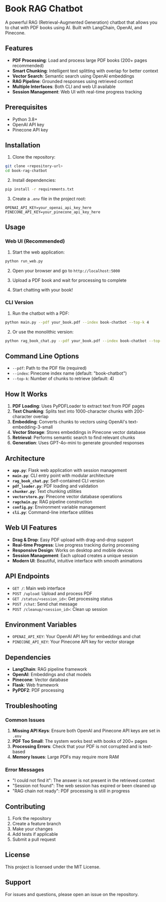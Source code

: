 # Book RAG Chatbot

A powerful RAG (Retrieval-Augmented Generation) chatbot that allows you to chat with PDF books using AI. Built with LangChain, OpenAI, and Pinecone.

## Features

- **PDF Processing**: Load and process large PDF books (200+ pages recommended)
- **Smart Chunking**: Intelligent text splitting with overlap for better context
- **Vector Search**: Semantic search using OpenAI embeddings
- **RAG Pipeline**: Grounded responses using retrieved context
- **Multiple Interfaces**: Both CLI and web UI available
- **Session Management**: Web UI with real-time progress tracking

## Prerequisites

- Python 3.8+
- OpenAI API key
- Pinecone API key

## Installation

1. Clone the repository:
```bash
git clone <repository-url>
cd book-rag-chatbot
```

2. Install dependencies:
```bash
pip install -r requirements.txt
```

3. Create a `.env` file in the project root:
```env
OPENAI_API_KEY=your_openai_api_key_here
PINECONE_API_KEY=your_pinecone_api_key_here
```

## Usage

### Web UI (Recommended)

1. Start the web application:
```bash
python run_web.py
```

2. Open your browser and go to `http://localhost:5000`

3. Upload a PDF book and wait for processing to complete

4. Start chatting with your book!

### CLI Version

1. Run the chatbot with a PDF:
```bash
python main.py --pdf your_book.pdf --index book-chatbot --top-k 4
```

2. Or use the monolithic version:
```bash
python rag_book_chat.py --pdf your_book.pdf --index book-chatbot --top-k 4
```

## Command Line Options

- `--pdf`: Path to the PDF file (required)
- `--index`: Pinecone index name (default: "book-chatbot")
- `--top-k`: Number of chunks to retrieve (default: 4)

## How It Works

1. **PDF Loading**: Uses PyPDFLoader to extract text from PDF pages
2. **Text Chunking**: Splits text into 1000-character chunks with 200-character overlap
3. **Embedding**: Converts chunks to vectors using OpenAI's text-embedding-3-small
4. **Vector Storage**: Stores embeddings in Pinecone vector database
5. **Retrieval**: Performs semantic search to find relevant chunks
6. **Generation**: Uses GPT-4o-mini to generate grounded responses

## Architecture

- **`app.py`**: Flask web application with session management
- **`main.py`**: CLI entry point with modular architecture
- **`rag_book_chat.py`**: Self-contained CLI version
- **`pdf_loader.py`**: PDF loading and validation
- **`chunker.py`**: Text chunking utilities
- **`vectorstore.py`**: Pinecone vector database operations
- **`ragchain.py`**: RAG pipeline construction
- **`config.py`**: Environment variable management
- **`cli.py`**: Command-line interface utilities

## Web UI Features

- **Drag & Drop**: Easy PDF upload with drag-and-drop support
- **Real-time Progress**: Live progress tracking during processing
- **Responsive Design**: Works on desktop and mobile devices
- **Session Management**: Each upload creates a unique session
- **Modern UI**: Beautiful, intuitive interface with smooth animations

## API Endpoints

- `GET /`: Main web interface
- `POST /upload`: Upload and process PDF
- `GET /status/<session_id>`: Get processing status
- `POST /chat`: Send chat message
- `POST /cleanup/<session_id>`: Clean up session

## Environment Variables

- `OPENAI_API_KEY`: Your OpenAI API key for embeddings and chat
- `PINECONE_API_KEY`: Your Pinecone API key for vector storage

## Dependencies

- **LangChain**: RAG pipeline framework
- **OpenAI**: Embeddings and chat models
- **Pinecone**: Vector database
- **Flask**: Web framework
- **PyPDF2**: PDF processing

## Troubleshooting

### Common Issues

1. **Missing API Keys**: Ensure both OpenAI and Pinecone API keys are set in `.env`
2. **PDF Too Small**: The system works best with books of 200+ pages
3. **Processing Errors**: Check that your PDF is not corrupted and is text-based
4. **Memory Issues**: Large PDFs may require more RAM

### Error Messages

- "I could not find it": The answer is not present in the retrieved context
- "Session not found": The web session has expired or been cleaned up
- "RAG chain not ready": PDF processing is still in progress

## Contributing

1. Fork the repository
2. Create a feature branch
3. Make your changes
4. Add tests if applicable
5. Submit a pull request

## License

This project is licensed under the MIT License.

## Support

For issues and questions, please open an issue on the repository.
